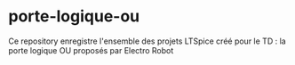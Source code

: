 # porte-logique-ou
Ce repository enregistre l'ensemble des projets LTSpice créé pour le TD : la porte logique OU proposés par Electro Robot
